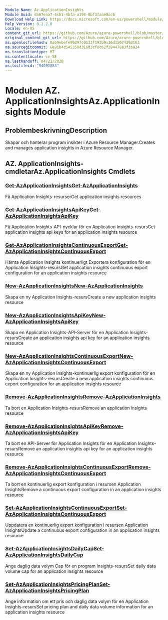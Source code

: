 ```yaml
---
Module Name: Az.ApplicationInsights
Module Guid: da67eaa7-4cb1-4bfa-a194-8bf3faae8ac6
Download Help Link: https://docs.microsoft.com/en-us/powershell/module/az.applicationinsights
Help Version: 0.1.2.0
Locale: en-US
content_git_url: https://github.com/Azure/azure-powershell/blob/master/src/ApplicationInsights/ApplicationInsights/help/Az.ApplicationInsights.md
original_content_git_url: https://github.com/Azure/azure-powershell/blob/master/src/ApplicationInsights/ApplicationInsights/help/Az.ApplicationInsights.md
ms.openlocfilehash: 0ab9ebefe99397c0133f193b9a16d15074293163
ms.sourcegitcommit: 6a91b4c545350d316d3cf8c62f384478e3f3ba24
ms.translationtype: MT
ms.contentlocale: sv-SE
ms.lasthandoff: 04/21/2020
ms.locfileid: "94091883"
---
```

# <span data-ttu-id="43e7f-101">Modulen AZ. ApplicationInsights</span><span class="sxs-lookup"><span data-stu-id="43e7f-101">Az.ApplicationInsights Module</span></span>
## <span data-ttu-id="43e7f-102">Problembeskrivning</span><span class="sxs-lookup"><span data-stu-id="43e7f-102">Description</span></span>
<span data-ttu-id="43e7f-103">Skapar och hanterar program insikter i Azure Resource Manager.</span><span class="sxs-lookup"><span data-stu-id="43e7f-103">Creates and manages application insights in Azure Resource Manager.</span></span>

## <span data-ttu-id="43e7f-104">AZ. ApplicationInsights-cmdletar</span><span class="sxs-lookup"><span data-stu-id="43e7f-104">Az.ApplicationInsights Cmdlets</span></span>
### [<span data-ttu-id="43e7f-105">Get-AzApplicationInsights</span><span class="sxs-lookup"><span data-stu-id="43e7f-105">Get-AzApplicationInsights</span></span>](Get-AzApplicationInsights.md)
<span data-ttu-id="43e7f-106">Få Application Insights-resurser</span><span class="sxs-lookup"><span data-stu-id="43e7f-106">Get application insights resources</span></span>

### [<span data-ttu-id="43e7f-107">Get-AzApplicationInsightsApiKey</span><span class="sxs-lookup"><span data-stu-id="43e7f-107">Get-AzApplicationInsightsApiKey</span></span>](Get-AzApplicationInsightsApiKey.md)
<span data-ttu-id="43e7f-108">Få Application Insights-API-nycklar för en Application Insights-resurs</span><span class="sxs-lookup"><span data-stu-id="43e7f-108">Get application insights api keys for an application insights resource</span></span>

### [<span data-ttu-id="43e7f-109">Get-AzApplicationInsightsContinuousExport</span><span class="sxs-lookup"><span data-stu-id="43e7f-109">Get-AzApplicationInsightsContinuousExport</span></span>](Get-AzApplicationInsightsContinuousExport.md)
<span data-ttu-id="43e7f-110">Hämta Application Insights kontinuerligt Exportera konfiguration för en Application Insights-resurs</span><span class="sxs-lookup"><span data-stu-id="43e7f-110">Get application insights continuous export configuration for an application insights resource</span></span>

### [<span data-ttu-id="43e7f-111">New-AzApplicationInsights</span><span class="sxs-lookup"><span data-stu-id="43e7f-111">New-AzApplicationInsights</span></span>](New-AzApplicationInsights.md)
<span data-ttu-id="43e7f-112">Skapa en ny Application Insights-resurs</span><span class="sxs-lookup"><span data-stu-id="43e7f-112">Create a new application insights resource</span></span>

### [<span data-ttu-id="43e7f-113">New-AzApplicationInsightsApiKey</span><span class="sxs-lookup"><span data-stu-id="43e7f-113">New-AzApplicationInsightsApiKey</span></span>](New-AzApplicationInsightsApiKey.md)
<span data-ttu-id="43e7f-114">Skapa en Application Insights-API-Server för en Application Insights-resurs</span><span class="sxs-lookup"><span data-stu-id="43e7f-114">Create an application insights api key for an application insights resource</span></span>

### [<span data-ttu-id="43e7f-115">New-AzApplicationInsightsContinuousExport</span><span class="sxs-lookup"><span data-stu-id="43e7f-115">New-AzApplicationInsightsContinuousExport</span></span>](New-AzApplicationInsightsContinuousExport.md)
<span data-ttu-id="43e7f-116">Skapa en ny Application Insights-kontinuerlig export konfiguration för en Application Insights-resurs</span><span class="sxs-lookup"><span data-stu-id="43e7f-116">Create a new application insights continuous export configuration for an application insights resource</span></span>

### [<span data-ttu-id="43e7f-117">Remove-AzApplicationInsights</span><span class="sxs-lookup"><span data-stu-id="43e7f-117">Remove-AzApplicationInsights</span></span>](Remove-AzApplicationInsights.md)
<span data-ttu-id="43e7f-118">Ta bort en Application Insights-resurs</span><span class="sxs-lookup"><span data-stu-id="43e7f-118">Remove an application insights resource</span></span>

### [<span data-ttu-id="43e7f-119">Remove-AzApplicationInsightsApiKey</span><span class="sxs-lookup"><span data-stu-id="43e7f-119">Remove-AzApplicationInsightsApiKey</span></span>](Remove-AzApplicationInsightsApiKey.md)
<span data-ttu-id="43e7f-120">Ta bort en API-Server för Application Insights för en Application Insights-resurs</span><span class="sxs-lookup"><span data-stu-id="43e7f-120">Remove an application insights api key for an application insights resource</span></span>

### [<span data-ttu-id="43e7f-121">Remove-AzApplicationInsightsContinuousExport</span><span class="sxs-lookup"><span data-stu-id="43e7f-121">Remove-AzApplicationInsightsContinuousExport</span></span>](Remove-AzApplicationInsightsContinuousExport.md)
<span data-ttu-id="43e7f-122">Ta bort en kontinuerlig export konfiguration i resursen Application Insights</span><span class="sxs-lookup"><span data-stu-id="43e7f-122">Remove a continuous export configuration in an application insights resource</span></span>

### [<span data-ttu-id="43e7f-123">Set-AzApplicationInsightsContinuousExport</span><span class="sxs-lookup"><span data-stu-id="43e7f-123">Set-AzApplicationInsightsContinuousExport</span></span>](Set-AzApplicationInsightsContinuousExport.md)
<span data-ttu-id="43e7f-124">Uppdatera en kontinuerlig export konfiguration i resursen Application Insights</span><span class="sxs-lookup"><span data-stu-id="43e7f-124">Update a continuous export configuration in an application insights resource</span></span>

### [<span data-ttu-id="43e7f-125">Set-AzApplicationInsightsDailyCap</span><span class="sxs-lookup"><span data-stu-id="43e7f-125">Set-AzApplicationInsightsDailyCap</span></span>](Set-AzApplicationInsightsDailyCap.md)
<span data-ttu-id="43e7f-126">Ange daglig data volym Cap för en program Insights-resurs</span><span class="sxs-lookup"><span data-stu-id="43e7f-126">Set daily data volume cap for an application insights resource</span></span>

### [<span data-ttu-id="43e7f-127">Set-AzApplicationInsightsPricingPlan</span><span class="sxs-lookup"><span data-stu-id="43e7f-127">Set-AzApplicationInsightsPricingPlan</span></span>](Set-AzApplicationInsightsPricingPlan.md)
<span data-ttu-id="43e7f-128">Ange information om ett pris och daglig data volym för en Application Insights-resurs</span><span class="sxs-lookup"><span data-stu-id="43e7f-128">Set pricing plan and daily data volume information for an application insights resource</span></span>

